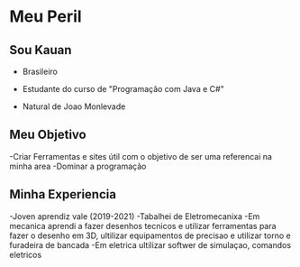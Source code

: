 # Meu Peril

## Sou Kauan

- Brasileiro

- Estudante do curso de "Programação com Java e C#"
- Natural de Joao Monlevade



## Meu Objetivo

-Criar Ferramentas e sites útil com o objetivo de ser uma referencai na minha area
-Dominar a programação

## Minha Experiencia

-Joven aprendiz vale (2019-2021)
-Tabalhei de Eletromecanixa
-Em mecanica aprendi a fazer desenhos tecnicos e utilizar ferramentas para fazer o desenho em 3D, ultilizar equipamentos de precisao e utilizar torno e furadeira de bancada
-Em eletrica ultilizar softwer de simulaçao, comandos eletricos

